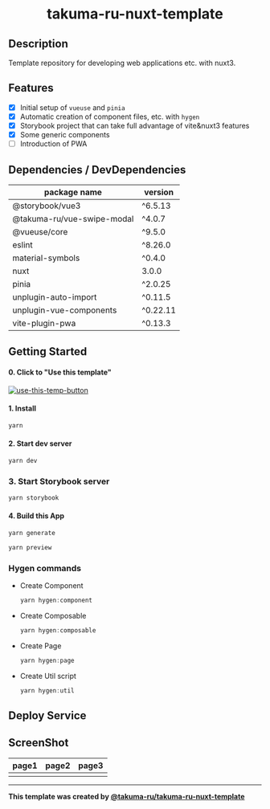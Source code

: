 # <div style="text-align: center;">takuma-ru-nuxt-template</div>
<!-- <p align="center">
  <img src="/static/icon.png"  width="256" height="256" alt="nuxt-firebase logo">
</p> -->

## Description
Template repository for developing web applications etc. with nuxt3.

## Features
- [x] Initial setup of `vueuse` and `pinia`
- [x] Automatic creation of component files, etc. with `hygen`
- [x] Storybook project that can take full advantage of vite&nuxt3 features
- [x] Some generic components
- [ ] Introduction of PWA

## Dependencies / DevDependencies
| package name | version |
| -- | -- |
| @storybook/vue3 | ^6.5.13 |
| @takuma-ru/vue-swipe-modal | ^4.0.7 |
| @vueuse/core | ^9.5.0 |
| eslint | ^8.26.0 |
| material-symbols | ^0.4.0 |
| nuxt | 3.0.0 |
| pinia | ^2.0.25 |
| unplugin-auto-import | ^0.11.5 |
| unplugin-vue-components | ^0.22.11 |
| vite-plugin-pwa | ^0.13.3 |

## Getting Started

#### 0. Click to "Use this template"
[![use-this-temp-button](https://user-images.githubusercontent.com/49429291/202691047-cdf8ce37-1be6-47fa-898c-f143b2773aca.png)](https://github.com/takuma-ru/takuma-ru-nuxt-template/generate)


#### 1. Install
```powershell
yarn
```

#### 2. Start dev server
```powershell
yarn dev
```

### 3. Start Storybook server
```powershell
yarn storybook
```

#### 4. Build this App
```powershell
yarn generate
```

```powershell
yarn preview
```

### Hygen commands
- Create Component
  ```powershell
  yarn hygen:component
  ```
- Create Composable
  ```powershell
  yarn hygen:composable
  ```
- Create Page
  ```powershell
  yarn hygen:page
  ```
- Create Util script
  ```powershell
  yarn hygen:util
  ```

## Deploy Service
<!-- [Firebase Hosting](https://firebase.google.com/products/hosting?gclid=Cj0KCQiA1sucBhDgARIsAFoytUuCQdfrUzumhsqOWLO6TncdTd959kbvy2HGpWO6AXQVvFlRpbuy0l4aAg9uEALw_wcB&gclsrc=aw.ds) -->
<!-- [Vercel](https://vercel.com/) -->


## ScreenShot
| page1 | page2 | page3 |
| -- | -- | -- |
|||

----

<!-- I would appreciate it if you would not delete this statement: 4E9CD6B9-0413-7337-0E02-541E600758D5 -->
**This template was created by [@takuma-ru/takuma-ru-nuxt-template](https://github.com/takuma-ru/takuma-ru-nuxt-template)**
